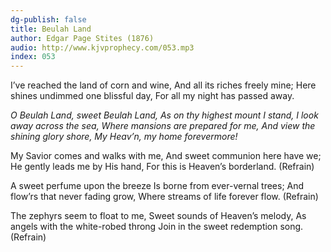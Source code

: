```yaml
---
dg-publish: false
title: Beulah Land
author: Edgar Page Stites (1876)
audio: http://www.kjvprophecy.com/053.mp3
index: 053
---
```


I’ve reached the land of corn and wine,
And all its riches freely mine;
Here shines undimmed one blissful day,
For all my night has passed away.

*O Beulah Land, sweet Beulah Land,
As on thy highest mount I stand,
I look away across the sea,
Where mansions are prepared for me,
And view the shining glory shore,
My Heav’n, my home forevermore!*

My Savior comes and walks with me,
And sweet communion here have we;
He gently leads me by His hand,
For this is Heaven’s borderland. (Refrain)

A sweet perfume upon the breeze
Is borne from ever-vernal trees;
And flow’rs that never fading grow,
Where streams of life forever flow. (Refrain)

The zephyrs seem to float to me,
Sweet sounds of Heaven’s melody,
As angels with the white-robed throng
Join in the sweet redemption song. (Refrain)